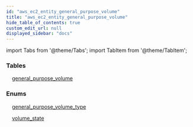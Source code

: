 ```yaml
---
id: "aws_ec2_entity_general_purpose_volume"
title: "aws_ec2_entity_general_purpose_volume"
hide_table_of_contents: true
custom_edit_url: null
displayed_sidebar: "docs"
---
```


import Tabs from '@theme/Tabs';
import TabItem from '@theme/TabItem';

<Tabs>
  <TabItem value="Components" label="Components" default>

### Tables

    [general_purpose_volume](../../aws/tables/aws_ec2_entity_general_purpose_volume.GeneralPurposeVolume)

### Enums
    [general_purpose_volume_type](../../aws/enums/aws_ec2_entity_general_purpose_volume.GeneralPurposeVolumeType)

    [volume_state](../../aws/enums/aws_ec2_entity_general_purpose_volume.VolumeState)

</TabItem>
  <TabItem value="Code examples" label="Code examples">

</TabItem>
</Tabs>
